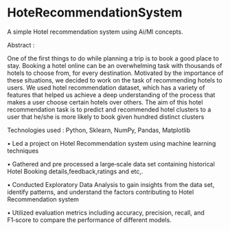# HoteRecommendationSystem
A simple Hotel recommendation system using Ai/Ml concepts.

Abstract :

One of the first things to do while planning a trip is to book a good place to stay. Booking a hotel online can be an overwhelming task with thousands of hotels to choose from, for every destination.
Motivated by the importance of these situations, we decided to work on the task of recommending hotels to users. We used hotel recommendation dataset, which has a variety of features that helped us achieve a deep understanding of the process that makes a user   choose certain hotels over others. 
The aim of this hotel recommendation task is to predict and recommended hotel clusters to a user that he/she is more likely to book given hundred distinct clusters


Technologies used : Python, Sklearn, NumPy, Pandas, Matplotlib

• Led a project on Hotel Recommendation system using machine learning techniques

• Gathered and pre processed a large‑scale data set containing historical Hotel Booking details,feedback,ratings and etc,.

• Conducted Exploratory Data Analysis to gain insights from the data set, identify patterns, and understand the factors contributing to Hotel
Recommendation system

• Utilized evaluation metrics including accuracy, precision, recall, and F1‑score to compare the performance of different models.

